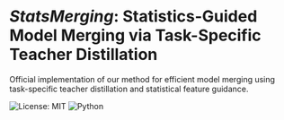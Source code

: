 # _StatsMerging_: Statistics-Guided Model Merging via Task-Specific Teacher Distillation

Official implementation of our method for efficient model merging using task-specific teacher distillation and statistical feature guidance.

![License: MIT](https://img.shields.io/badge/License-MIT-green.svg)
![Python](https://img.shields.io/badge/Python-3.8+-blue.svg)
